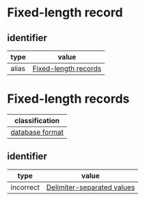 # Fixed-length record

## identifier
| type              | value
| ----------------- | -----
| alias             | [Fixed-length records](#fixed-length-record)

# Fixed-length records
| classification
| --------------
| [database format](database.md)

## identifier
| type              | value
| ----------------- | -----
| incorrect         | [Delimiter-separated values](#delimiter-separated-values)
